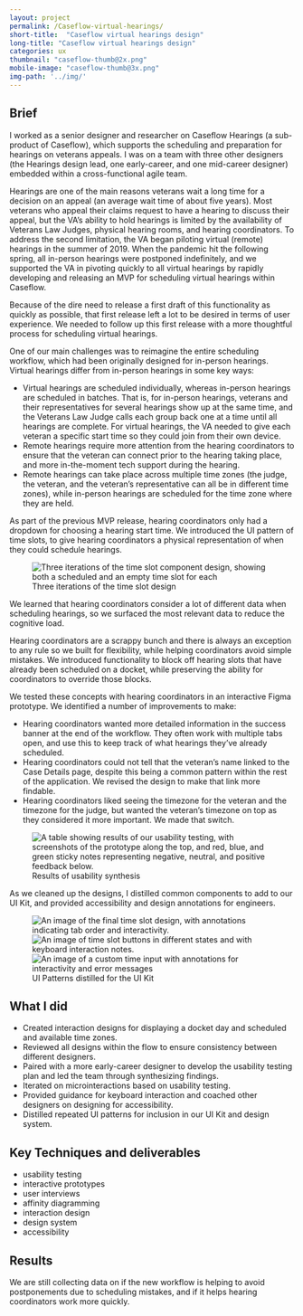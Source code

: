 ```yaml
---
layout: project
permalink: /Caseflow-virtual-hearings/
short-title:  "Caseflow virtual hearings design"
long-title: "Caseflow virtual hearings design"
categories: ux
thumbnail: "caseflow-thumb@2x.png"
mobile-image: "caseflow-thumb@3x.png"
img-path: '../img/'
---
```


## Brief ##

I worked as a senior designer and researcher on Caseflow Hearings (a sub-product of Caseflow), which supports the scheduling and preparation for hearings on veterans appeals. I was on a team with three other designers (the Hearings design lead, one early-career, and one mid-career designer) embedded within a cross-functional agile team.

Hearings are one of the main reasons veterans wait a long time for a decision on an appeal (an average wait time of about five years). Most veterans who appeal their claims request to have a hearing to discuss their appeal, but the VA’s ability to hold hearings is limited by the availability of Veterans Law Judges, physical hearing rooms, and hearing coordinators. To address the second limitation, the VA began piloting virtual (remote) hearings in the summer of 2019. When the pandemic hit the following spring, all in-person hearings were postponed indefinitely, and we supported the VA in pivoting quickly to all virtual hearings by rapidly developing and releasing an MVP for scheduling virtual hearings within Caseflow.

Because of the dire need to release a first draft of this functionality as quickly as possible, that first release left a lot to be desired in terms of user experience. We needed to follow up this first release with a more thoughtful process for scheduling virtual hearings.

One of our main challenges was to reimagine the entire scheduling workflow, which had been originally designed for in-person hearings. Virtual hearings differ from in-person hearings in some key ways:

* Virtual hearings are scheduled individually, whereas in-person hearings are scheduled in batches. That is, for in-person hearings, veterans and their representatives for several hearings show up at the same time, and the Veterans Law Judge calls each group back one at a time until all hearings are complete. For virtual hearings, the VA needed to give each veteran a specific start time so they could join from their own device.
* Remote hearings require more attention from the hearing coordinators to ensure that the veteran can connect prior to the hearing taking place, and more in-the-moment tech support during the hearing.
* Remote hearings can take place across multiple time zones (the judge, the veteran, and the veteran’s representative can all be in different time zones), while in-person hearings are scheduled for the time zone where they are held.

As part of the previous MVP release, hearing coordinators only had a dropdown for choosing a hearing start time. We introduced the UI pattern of time slots, to give hearing coordinators a physical representation of when they could schedule hearings.

<figure>
	<img src="{{ page.img-path }}/virtualhearings-timeslotevolution@2x.png" alt="Three iterations of the time slot component design, showing both a scheduled and an empty time slot for each" />
	<figcaption> Three iterations of the time slot design
	</figcaption>
</figure>
We learned that hearing coordinators consider a lot of different data when scheduling hearings, so we surfaced the most relevant data to reduce the cognitive load.

Hearing coordinators are a scrappy bunch and there is always an exception to any rule so we built for flexibility, while helping coordinators avoid simple mistakes. We introduced functionality to block off hearing slots that have already been scheduled on a docket, while preserving the ability for coordinators to override those blocks.

We tested these concepts with hearing coordinators in an interactive Figma prototype. We identified a number of improvements to make:

* Hearing coordinators wanted more detailed information in the success banner at the end of the workflow. They often work with multiple tabs open, and use this to keep track of what hearings they’ve already scheduled.
* Hearing coordinators could not tell that the veteran’s name linked to the Case Details page, despite this being a common pattern within the rest of the application. We revised the design to make that link more findable.
* Hearing coordinators liked seeing the timezone for the veteran and the timezone for the judge, but wanted the veteran’s timezone on top as they considered it more important. We made that switch.

<figure>
	<img src="{{ page.img-path }}/virtualhearings-usabilitytesting@2x.png" alt="A table showing results of our usability testing, with screenshots of the prototype along the top, and red, blue, and green sticky notes representing negative, neutral, and positive feedback below." />
	<figcaption> Results of usability synthesis
	</figcaption>
</figure>

As we cleaned up the designs, I distilled common components to add to our UI Kit, and provided accessibility and design annotations for engineers.

<figure>
	<img src="{{ page.img-path }}/virtualhearings-timeslot@2x.png" alt="An image of the final time slot design, with annotations indicating tab order and interactivity." />
	<img src="{{ page.img-path }}/virtualhearings-timebutton@2x.png" alt="An image of time slot buttons in different states and with keyboard interaction notes." />
	<img src="{{ page.img-path }}/virtualhearings-custominput@2x.png" alt="An image of a custom time input with annotations for interactivity and error messages" />
	<figcaption>UI Patterns distilled for the UI Kit
	</figcaption>
</figure>

## What I did ##
* Created interaction designs for displaying a docket day and scheduled and available time zones.
* Reviewed all designs within the flow to ensure consistency between different designers.
* Paired with a more early-career designer to develop the usability testing plan and led the team through synthesizing findings.
* Iterated on microinteractions based on usability testing.
* Provided guidance for keyboard interaction and coached other designers on designing for accessibility.
* Distilled repeated UI patterns for inclusion in our UI Kit and design system.


## Key Techniques and deliverables ##
<ul class="skill-pills">
<li>usability testing</li>
<li>interactive prototypes</li>
<li>user interviews</li>
<li>affinity diagramming</li>
<li>interaction design</li>
<li>design system</li>
<li>accessibility</li>
</ul>

## Results ##
We are still collecting data on if the new workflow is helping to avoid postponements due to scheduling mistakes, and if it helps hearing coordinators work more quickly.


